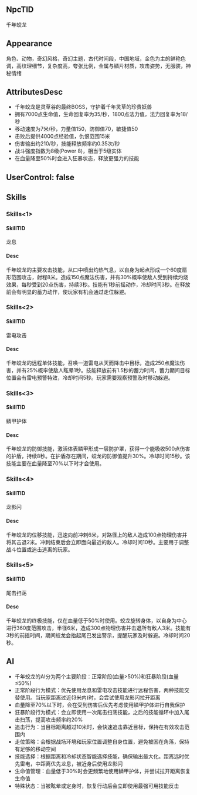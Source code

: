 
## NpcTID
千年蛟龙

## Appearance
角色、动物，奇幻风格，奇幻主题，古代时间段，中国地域，金色为主的鲜艳色调，高纹理细节，复杂度高，夸张比例，金属与鳞片材质，攻击姿势，无服装，神秘情绪

## AttributesDesc
- 千年蛟龙是灵草谷的最终BOSS，守护着千年灵草的珍贵妖兽
- 拥有7000点生命值，生命回复率为35/秒，1800点法力值，法力回复率为18/秒
- 移动速度为7米/秒，力量值150，防御值70，敏捷值50
- 击败后提供4000点经验值，仇恨范围15米
- 伤害输出约210/秒，技能释放频率约0.35次/秒
- 战斗强度指数为8级(Power 8)，相当于5级实体
- 在血量降至50%时会进入狂暴状态，释放更强力的技能

## UserControl: false

## Skills
### Skills<1>
#### SkillTID
龙息
#### Desc
千年蛟龙的主要攻击技能，从口中喷出灼热气息，以自身为起点形成一个60度扇形范围攻击，射程8米。造成150点魔法伤害，并有30%概率使敌人受到持续灼烧效果，每秒受到20点伤害，持续3秒。技能有1秒前摇动作，冷却时间3秒。在释放前会有明显的蓄力动作，使玩家有机会通过走位躲避。
### Skills<2>
#### SkillTID
雷电攻击
#### Desc
千年蛟龙的远程单体技能，召唤一道雷电从天而降击中目标，造成250点魔法伤害，并有25%概率使敌人眩晕1秒。技能释放前有1.5秒的蓄力时间，蓄力期间目标位置会有雷电预警特效，冷却时间5秒。玩家需要观察预警及时移动躲避。
### Skills<3>
#### SkillTID
鳞甲护体
#### Desc
千年蛟龙的防御技能，激活体表鳞甲形成一层防护罩，获得一个能吸收500点伤害的护盾，持续8秒。在护盾存在期间，蛟龙的防御值提升30%。冷却时间15秒。该技能主要在血量降至70%以下时才会使用。
### Skills<4>
#### SkillTID
龙影闪
#### Desc
千年蛟龙的位移技能，迅速向前冲刺6米，对路径上的敌人造成100点物理伤害并将其击退2米。冲刺结束后会立即面向最近的敌人。冷却时间10秒。主要用于调整战斗位置或追击逃离的玩家。
### Skills<5>
#### SkillTID
尾击扫荡
#### Desc
千年蛟龙的终极技能，仅在血量低于50%时使用。蛟龙旋转身体，以自身为中心进行360度范围攻击，半径6米，造成300点物理伤害并击退所有敌人3米。技能有3秒的前摇时间，期间蛟龙会抬起尾巴发出警示，提醒玩家及时躲避。冷却时间20秒。

## AI
- 千年蛟龙的AI分为两个主要阶段：正常阶段(血量>50%)和狂暴阶段(血量≤50%)
- 正常阶段行为模式：优先使用龙息和雷电攻击技能进行远程伤害，两种技能交替使用。当玩家距离过近(3米内)时，会尝试使用龙影闪拉开距离
- 血量降至70%以下时，会在受到伤害后优先考虑使用鳞甲护体进行自我保护
- 狂暴阶段行为模式：会立即使用一次尾击扫荡技能，之后的技能循环中加入尾击扫荡，提高攻击频率约20%
- 追击行为：当目标距离超过10米时，会快速追击靠近目标，保持在有效攻击范围内
- 走位策略：会根据战场环境和玩家位置调整自身位置，避免被困在角落，保持有足够的移动空间
- 技能选择：根据距离和冷却状态智能选择技能，确保输出最大化。距离远时优先雷电，中距离优先龙息，被近身后使用龙影闪
- 生命值管理：血量低于30%时会更频繁地使用鳞甲护体，并尝试拉开距离恢复生命值
- 特殊状态：当被眩晕或定身时，恢复行动后会立即使用最强可用技能反击
